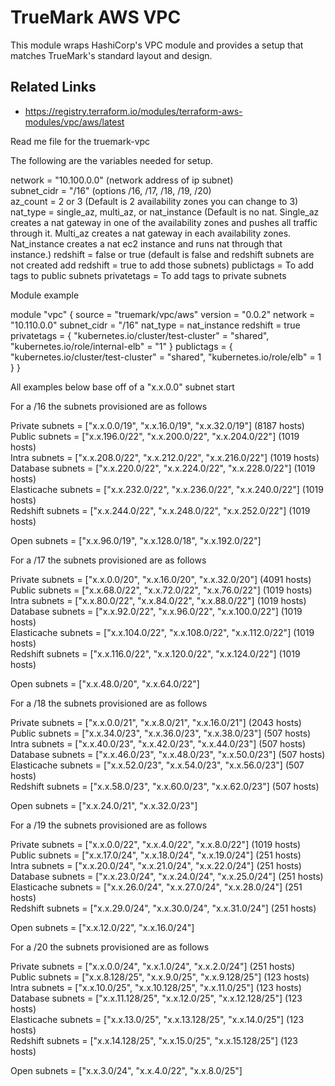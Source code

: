 # TrueMark AWS VPC

This module wraps HashiCorp's VPC module and provides a setup that matches TrueMark's standard layout and design.


## Related Links
 - https://registry.terraform.io/modules/terraform-aws-modules/vpc/aws/latest

Read me file for the truemark-vpc

The following are the variables needed for setup.

network = "10.100.0.0" (network address of ip subnet)<br />
subnet_cidr = "/16" (options /16, /17, /18, /19, /20)<br />
az_count = 2 or 3 (Default is 2 availability zones you can change to 3)<br />
nat_type = single_az, multi_az, or nat_instance (Default is no nat. Single_az creates a nat gateway in one of the availability zones and pushes all traffic through it. Multi_az creates a nat gateway in each availability zones. Nat_instance creates a nat ec2 instance and runs nat through that instance.)
redshift = false or true (default is false and redshift subnets are not created add redshift = true to add those subnets)
publictags = To add tags to public subnets
privatetags = To add tags to private subnets

Module example

module "vpc" {
source = "truemark/vpc/aws"
version         = "0.0.2"
network = "10.110.0.0"
subnet_cidr = "/16"
nat_type = nat_instance
redshift = true
privatetags = {
"kubernetes.io/cluster/test-cluster" = "shared",
"kubernetes.io/role/internal-elb"      = "1"
}
publictags = {
"kubernetes.io/cluster/test-cluster" = "shared",
"kubernetes.io/role/elb"             = 1
}
}

All examples below base off of a "x.x.0.0" subnet start

For a /16 the subnets provisioned are as follows

Private subnets = ["x.x.0.0/19", "x.x.16.0/19", "x.x.32.0/19"] (8187 hosts)<br />
Public subnets = ["x.x.196.0/22", "x.x.200.0/22", "x.x.204.0/22"] (1019 hosts)<br />
Intra subnets = ["x.x.208.0/22", "x.x.212.0/22", "x.x.216.0/22"] (1019 hosts)<br />
Database subnets = ["x.x.220.0/22", "x.x.224.0/22", "x.x.228.0/22"] (1019 hosts)<br />
Elasticache subnets = ["x.x.232.0/22", "x.x.236.0/22", "x.x.240.0/22"] (1019 hosts)<br />
Redshift subnets = ["x.x.244.0/22", "x.x.248.0/22", "x.x.252.0/22"] (1019 hosts)<br />

Open subnets = ["x.x.96.0/19", "x.x.128.0/18", "x.x.192.0/22"]

For a /17 the subnets provisioned are as follows

Private subnets = ["x.x.0.0/20", "x.x.16.0/20", "x.x.32.0/20"] (4091 hosts)<br />
Public subnets = ["x.x.68.0/22", "x.x.72.0/22", "x.x.76.0/22"] (1019 hosts)<br />
Intra subnets = ["x.x.80.0/22", "x.x.84.0/22", "x.x.88.0/22"] (1019 hosts)<br />
Database subnets = ["x.x.92.0/22", "x.x.96.0/22", "x.x.100.0/22"] (1019 hosts)<br />
Elasticache subnets = ["x.x.104.0/22", "x.x.108.0/22", "x.x.112.0/22"] (1019 hosts)<br />
Redshift subnets = ["x.x.116.0/22", "x.x.120.0/22", "x.x.124.0/22"] (1019 hosts)<br />

Open subnets = ["x.x.48.0/20", "x.x.64.0/22"]

For a /18 the subnets provisioned are as follows

Private subnets = ["x.x.0.0/21", "x.x.8.0/21", "x.x.16.0/21"] (2043 hosts)<br />
Public subnets = ["x.x.34.0/23", "x.x.36.0/23", "x.x.38.0/23"] (507 hosts)<br />
Intra subnets = ["x.x.40.0/23", "x.x.42.0/23", "x.x.44.0/23"] (507 hosts)<br />
Database subnets = ["x.x.46.0/23", "x.x.48.0/23", "x.x.50.0/23"] (507 hosts)<br />
Elasticache subnets = ["x.x.52.0/23", "x.x.54.0/23", "x.x.56.0/23"] (507 hosts)<br />
Redshift subnets = ["x.x.58.0/23", "x.x.60.0/23", "x.x.62.0/23"] (507 hosts)<br />

Open subnets = ["x.x.24.0/21", "x.x.32.0/23"]

For a /19 the subnets provisioned are as follows

Private subnets = ["x.x.0.0/22", "x.x.4.0/22", "x.x.8.0/22"] (1019 hosts)<br />
Public subnets = ["x.x.17.0/24", "x.x.18.0/24", "x.x.19.0/24"] (251 hosts)<br />
Intra subnets = ["x.x.20.0/24", "x.x.21.0/24", "x.x.22.0/24"] (251 hosts)<br />
Database subnets = ["x.x.23.0/24", "x.x.24.0/24", "x.x.25.0/24"] (251 hosts)<br />
Elasticache subnets = ["x.x.26.0/24", "x.x.27.0/24", "x.x.28.0/24"] (251 hosts)<br />
Redshift subnets = ["x.x.29.0/24", "x.x.30.0/24", "x.x.31.0/24"] (251 hosts)<br />

Open subnets = ["x.x.12.0/22", "x.x.16.0/24"]

For a /20 the subnets provisioned are as follows

Private subnets = ["x.x.0.0/24", "x.x.1.0/24", "x.x.2.0/24"] (251 hosts)<br />
Public subnets = ["x.x.8.128/25", "x.x.9.0/25", "x.x.9.128/25"] (123 hosts)<br />
Intra subnets = ["x.x.10.0/25", "x.x.10.128/25", "x.x.11.0/25"] (123 hosts)<br />
Database subnets = ["x.x.11.128/25", "x.x.12.0/25", "x.x.12.128/25"] (123 hosts)<br />
Elasticache subnets = ["x.x.13.0/25", "x.x.13.128/25", "x.x.14.0/25"] (123 hosts)<br />
Redshift subnets = ["x.x.14.128/25", "x.x.15.0/25", "x.x.15.128/25"] (123 hosts)<br />

Open subnets = ["x.x.3.0/24", "x.x.4.0/22", "x.x.8.0/25"]
